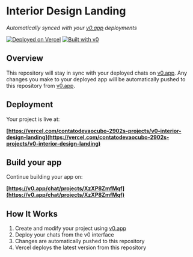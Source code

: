 # Interior Design Landing

*Automatically synced with your [v0.app](https://v0.app) deployments*

[![Deployed on Vercel](https://img.shields.io/badge/Deployed%20on-Vercel-black?style=for-the-badge&logo=vercel)](https://vercel.com/contatodevaocubo-2902s-projects/v0-interior-design-landing)
[![Built with v0](https://img.shields.io/badge/Built%20with-v0.app-black?style=for-the-badge)](https://v0.app/chat/projects/XzXP8ZmfMqf)

## Overview

This repository will stay in sync with your deployed chats on [v0.app](https://v0.app).
Any changes you make to your deployed app will be automatically pushed to this repository from [v0.app](https://v0.app).

## Deployment

Your project is live at:

**[https://vercel.com/contatodevaocubo-2902s-projects/v0-interior-design-landing](https://vercel.com/contatodevaocubo-2902s-projects/v0-interior-design-landing)**

## Build your app

Continue building your app on:

**[https://v0.app/chat/projects/XzXP8ZmfMqf](https://v0.app/chat/projects/XzXP8ZmfMqf)**

## How It Works

1. Create and modify your project using [v0.app](https://v0.app)
2. Deploy your chats from the v0 interface
3. Changes are automatically pushed to this repository
4. Vercel deploys the latest version from this repository